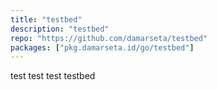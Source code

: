 ```yaml
---
title: "testbed"
description: "testbed"
repo: "https://github.com/damarseta/testbed"
packages: ["pkg.damarseta.id/go/testbed"]
---
```


test test test testbed
